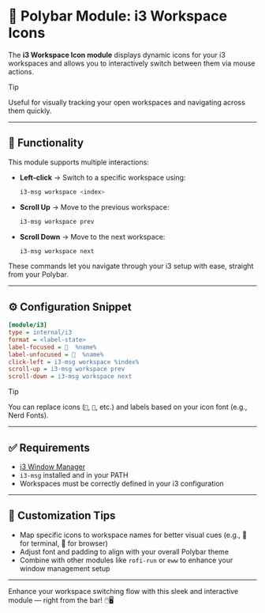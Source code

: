 # 🧩 Polybar Module: i3 Workspace Icons

The **i3 Workspace Icon module** displays dynamic icons for your i3 workspaces and allows you to interactively switch between them via mouse actions.

> [!TIP]
> Useful for visually tracking your open workspaces and navigating across them quickly.

---

## 🧭 Functionality

This module supports multiple interactions:

- **Left-click** → Switch to a specific workspace using:

  ```sh
  i3-msg workspace <index>
  ```

- **Scroll Up** → Move to the previous workspace:

  ```sh
  i3-msg workspace prev
  ```

- **Scroll Down** → Move to the next workspace:

  ```sh
  i3-msg workspace next
  ```

These commands let you navigate through your i3 setup with ease, straight from your Polybar.

---

## ⚙️ Configuration Snippet

```ini
[module/i3]
type = internal/i3
format = <label-state>
label-focused =   %name%
label-unfocused =   %name%
click-left = i3-msg workspace %index%
scroll-up = i3-msg workspace prev
scroll-down = i3-msg workspace next
```

> [!TIP]
> You can replace icons (``, ``, etc.) and labels based on your icon font (e.g., Nerd Fonts).

---

## ✅ Requirements

- [i3 Window Manager](https://i3wm.org/)
- `i3-msg` installed and in your PATH
- Workspaces must be correctly defined in your i3 configuration

---

## 🎨 Customization Tips

- Map specific icons to workspace names for better visual cues (e.g.,  for terminal,  for browser)
- Adjust font and padding to align with your overall Polybar theme
- Combine with other modules like `rofi-run` or `eww` to enhance your window management setup

---

Enhance your workspace switching flow with this sleek and interactive module — right from the bar! 🖱️🖥️
